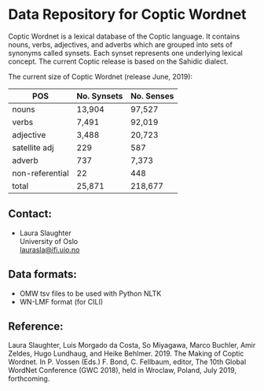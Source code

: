# Data Repository for Coptic Wordnet

Coptic Wordnet is a lexical database of the Coptic language. It contains nouns, verbs, adjectives, and adverbs which are grouped into sets of synonyms called synsets. Each synset represents one underlying lexical concept. The current Coptic release is based on the Sahidic dialect. 

The current size of Coptic Wordnet (release June, 2019):

 | POS | No. Synsets | No. Senses |
 |----------- |------------- |------------ |
 | nouns | 13,904 | 97,527 |
 | verbs | 7,491 | 92,019 |
 | adjective | 3,488 | 20,723 |
 | satellite adj | 229 | 587 |
 | adverb | 737 | 7,373 |
 | non-referential | 22 | 448 |
 | total | 25,871 | 218,677 |

## Contact:
- Laura Slaughter\
University of Oslo\
laurasla@ifi.uio.no

## Data formats:
- OMW tsv files to be used with Python NLTK
- WN-LMF format (for CILI)

## Reference:
Laura Slaughter, Luis Morgado da Costa, So Miyagawa, Marco Buchler, Amir Zeldes, Hugo Lundhaug, and Heike Behlmer. 2019. The Making of Coptic Wordnet. In P. Vossen (Eds.) F. Bond, C. Fellbaum, editor, The 10th Global WordNet Conference (GWC 2018), held in Wroclaw, Poland, July 2019, forthcoming.





